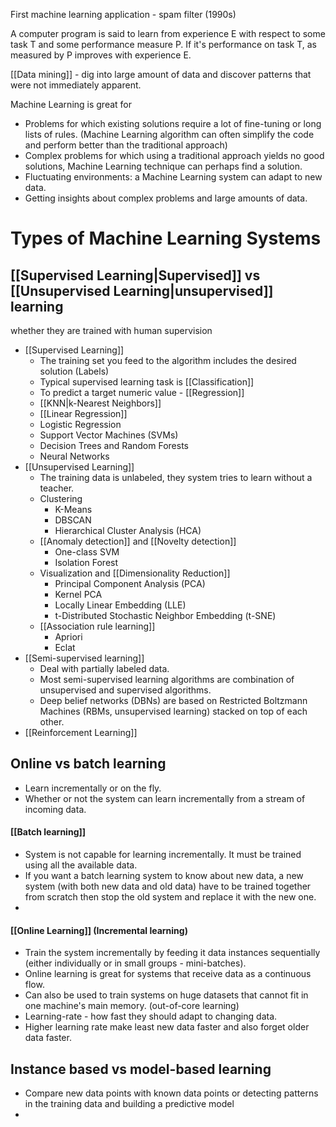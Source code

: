 First machine learning application - spam filter (1990s)


A computer program is said to learn from experience E with respect to some task T and some performance measure P. If it's performance on task T, as measured by P improves with experience E.

[[Data mining]] - dig into large amount of data and discover patterns that were not immediately apparent. 

Machine Learning is great for
- Problems for which existing solutions require a lot of fine-tuning or long lists of rules. (Machine Learning algorithm can often simplify the code and perform better than the traditional approach)
- Complex problems for which using a traditional approach yields no good solutions, Machine Learning technique can perhaps find a solution.
- Fluctuating environments: a Machine Learning system can adapt to new data.
- Getting insights about complex problems and large amounts of data. 

# Types of Machine Learning Systems

## [[Supervised Learning|Supervised]] vs [[Unsupervised Learning|unsupervised]] learning
whether they are trained with human supervision
- [[Supervised Learning]]
	- The training set you feed to the algorithm includes the desired solution (Labels)
	- Typical supervised learning task is [[Classification]]
	- To predict a target numeric value - [[Regression]]
	- [[KNN|k-Nearest Neighbors]]
	- [[Linear Regression]]
	- Logistic Regression
	- Support Vector Machines (SVMs)
	- Decision Trees and Random Forests
	- Neural Networks
- [[Unsupervised Learning]]
	- The training data is unlabeled, they system tries to learn without a teacher. 
	- Clustering
		- K-Means
		- DBSCAN
		- Hierarchical Cluster Analysis (HCA)
	- [[Anomaly detection]] and [[Novelty detection]]
		- One-class SVM
		- Isolation Forest
	- Visualization and [[Dimensionality Reduction]]
		- Principal Component Analysis (PCA)
		- Kernel PCA
		- Locally Linear Embedding (LLE)
		- t-Distributed Stochastic Neighbor Embedding (t-SNE)
	- [[Association rule learning]]
		- Apriori
		- Eclat
- [[Semi-supervised learning]]
	- Deal with partially labeled data. 
	- Most semi-supervised learning algorithms are combination of unsupervised and supervised algorithms.
	- Deep belief networks (DBNs) are based on Restricted Boltzmann Machines (RBMs, unsupervised learning) stacked on top of each other. 
- [[Reinforcement Learning]]

## Online vs batch learning 
- Learn incrementally or on the fly.
- Whether or not the system can learn incrementally from a stream of incoming data. 
#### [[Batch learning]]
- System is not capable for learning incrementally. It must be trained using all the available data. 
- If you want a batch learning system to know about new data, a new system (with both new data and old data) have to be trained together from scratch then stop the old system and replace it with the new one.  
- 
#### [[Online Learning]] (Incremental learning)
- Train the system incrementally by feeding it data instances sequentially (either individually or in small groups - mini-batches).
- Online learning is great for systems that receive data as a continuous flow. 
- Can also be used to train systems on huge datasets that cannot fit in one machine's main memory. (out-of-core learning)
- Learning-rate - how fast they should adapt to changing data.
- Higher learning rate make least new data faster and also forget older data faster. 

## Instance based vs model-based learning 
- Compare new data points with known data points or detecting patterns in the training data and building a predictive model
- 


